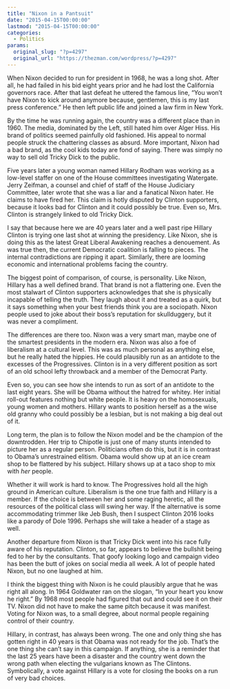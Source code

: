 ```yaml
---
title: "Nixon in a Pantsuit"
date: "2015-04-15T00:00:00"
lastmod: "2015-04-15T00:00:00"
categories:
  - Politics
params:
  original_slug: "?p=4297"
  original_url: "https://thezman.com/wordpress/?p=4297"
---
```


When Nixon decided to run for president in 1968, he was a long shot.
After all, he had failed in his bid eight years prior and he had lost
the California governors race. After that last defeat he uttered the
famous line, “You won’t have Nixon to kick around anymore because,
gentlemen, this is my last press conference.” He then left public life
and joined a law firm in New York.

By the time he was running again, the country was a different place than
in 1960. The media, dominated by the Left, still hated him over Alger
Hiss. His brand of politics seemed painfully old fashioned. His appeal
to normal people struck the chattering classes as absurd. More
important, Nixon had a bad brand, as the cool kids today are fond of
saying. There was simply no way to sell old Tricky Dick to the public.

Five years later a young woman named Hillary Rodham was working as a
low-level staffer on one of the House committees investigating
Watergate. Jerry Zeifman, a counsel and chief of staff of the House
Judiciary Committee, later wrote that she was a liar and a fanatical
Nixon hater. He claims to have fired her. This claim is hotly disputed
by Clinton supporters, because it looks bad for Clinton and it could
possibly be true. Even so, Mrs. Clinton is strangely linked to old
Tricky Dick.

I say that because here we are 40 years later and a well past ripe
Hillary Clinton is trying one last shot at winning the presidency. Like
Nixon, she is doing this as the latest Great Liberal Awakening reaches a
denouement. As was true then, the current Democratic coalition is
falling to pieces. The internal contradictions are ripping it apart.
Similarly, there are looming economic and international problems facing
the country.

The biggest point of comparison, of course, is personality. Like Nixon,
Hillary has a well defined brand. That brand is not a flattering one.
Even the most stalwart of Clinton supporters acknowledges that she is
physically incapable of telling the truth. They laugh about it and
treated as a quirk, but it says something when your best friends think
you are a sociopath. Nixon people used to joke about their boss’s
reputation for skullduggery, but it was never a compliment.

The differences are there too. Nixon was a very smart man, maybe one of
the smartest presidents in the modern era. Nixon was also a foe of
liberalism at a cultural level. This was as much personal as anything
else, but he really hated the hippies. He could plausibly run as an
antidote to the excesses of the Progressives. Clinton is in a very
different position as sort of an old school lefty throwback and a member
of the Democrat Party.

Even so, you can see how she intends to run as sort of an antidote to
the last eight years. She will be Obama without the hatred for whitey.
Her initial roll-out features nothing but white people. It is heavy on
the homosexuals, young women and mothers. Hillary wants to position
herself as a the wise old granny who could possibly be a lesbian, but is
not making a big deal out of it.

Long term, the plan is to follow the Nixon model and be the champion of
the downtrodden. Her trip to Chipotle is just one of many stunts
intended to picture her as a regular person. Politicians often do this,
but it is in contrast to Obama’s unrestrained elitism. Obama would show
up at an ice cream shop to be flattered by his subject. Hillary shows up
at a taco shop to mix with *her* people.

Whether it will work is hard to know. The Progressives hold all the high
ground in American culture. Liberalism is the one true faith and Hillary
is a member. If the choice is between her and some raging heretic, all
the resources of the political class will swing her way. If the
alternative is some accommodating trimmer like Jeb Bush, then I suspect
Clinton 2016 looks like a parody of Dole 1996. Perhaps she will take a
header of a stage as well.

Another departure from Nixon is that Tricky Dick went into his race
fully aware of his reputation. Clinton, so far, appears to believe the
bullshit being fed to her by the consultants. That goofy looking logo
and campaign video has been the butt of jokes on social media all week.
A lot of people hated Nixon, but no one laughed at him.

I think the biggest thing with Nixon is he could plausibly argue that he
was right all along. In 1964 Goldwater ran on the slogan, “In your heart
you know he right.” By 1968 most people had figured that out and could
see it on their TV. Nixon did not have to make the same pitch because it
was manifest. Voting for Nixon was, to a small degree, about normal
people regaining control of their country.

Hillary, in contrast, has always been wrong. The one and only thing she
has gotten right in 40 years is that Obama was not ready for the job.
That’s the one thing she can’t say in this campaign. If anything, she is
a reminder that the last 25 years have been a disaster and the country
went down the wrong path when electing the vulgarians known as The
Clintons. Symbolically, a vote against Hillary is a vote for closing the
books on a run of very bad choices.
